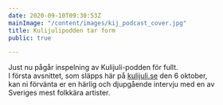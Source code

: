 ```yaml
---
date: 2020-09-10T09:30:53Z
mainImage: "/content/images/kij_podcast_cover.jpg"
title: Kulijulipodden tar form
public: true

---
```

Just nu pågår inspelning av Kulijuli-podden för fullt.  
I första avsnittet, som släpps här på [kulijuli.se](http://kulijuli.se) den 6 oktober,  
kan ni förvänta er en härlig och djupgående intervju med en av  
Sveriges mest folkkära artister.